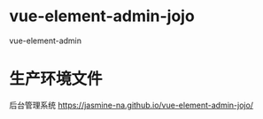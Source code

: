 # vue-element-admin-jojo
vue-element-admin
# 生产环境文件
后台管理系统
https://jasmine-na.github.io/vue-element-admin-jojo/
